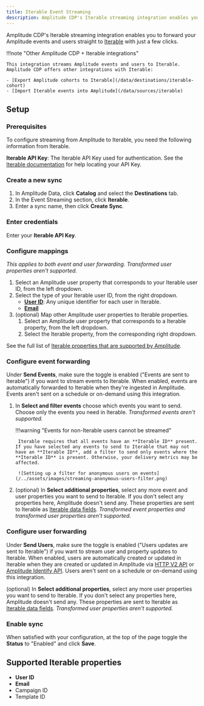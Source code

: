 ```yaml
---
title: Iterable Event Streaming
description: Amplitude CDP's Iterable streaming integration enables you to forward your Amplitude events and users straight to Iterable with just a few clicks.
---
```


Amplitude CDP's Iterable streaming integration enables you to forward your Amplitude events and users straight to [Iterable](https://iterable.com/) with just a few clicks.

!!!note "Other Amplitude CDP + Iterable integrations"

    This integration streams Amplitude events and users to Iterable. Amplitude CDP offers other integrations with Iterable:

    - [Export Amplitude cohorts to Iterable](/data/destinations/iterable-cohort)
    - [Import Iterable events into Amplitude](/data/sources/iterable)

## Setup

### Prerequisites

To configure streaming from Amplitude to Iterable, you need the following information from Iterable.

**Iterable API Key**: The Iterable API Key used for authentication. See the [Iterable documentation](https://support.iterable.com/hc/en-us/articles/360043464871-API-Keys-#creating-api-keys) for help locating your API Key.

### Create a new sync

1. In Amplitude Data, click **Catalog** and select the **Destinations** tab.
2. In the Event Streaming section, click **Iterable**.
3. Enter a sync name, then click **Create Sync**.

### Enter credentials

Enter your **Iterable API Key**.

### Configure mappings

_This applies to both event and user forwarding. Transformed user properties aren't supported._

1. Select an Amplitude user property that corresponds to your Iterable user ID, from the left dropdown.
2. Select the type of your Iterable user ID, from the right dropdown.
      - [**User ID**](https://support.iterable.com/hc/en-us/articles/360035402531-Identifying-the-User-#identifying-the-user-by-user-id): Any unique identifier for each user in Iterable.
      - [**Email**](https://support.iterable.com/hc/en-us/articles/360035402531-Identifying-the-User-#identifying-the-user-by-email)
3. (optional) Map other Amplitude user properties to Iterable properties.
      1. Select an Amplitude user property that corresponds to a Iterable property, from the left dropdown.
      2. Select the Iterable property, from the corresponding right dropdown.

See the full list of [Iterable properties that are supported by Amplitude](#supported-iterable-properties).

### Configure event forwarding

Under **Send Events**, make sure the toggle is enabled ("Events are sent to Iterable") if you want to stream events to Iterable. When enabled, events are automatically forwarded to Iterable when they're ingested in Amplitude. Events aren't sent on a schedule or on-demand using this integration.

1. In **Select and filter events** choose which events you want to send. Choose only the events you need in Iterable. _Transformed events aren't supported._

    !!!warning "Events for non-Iterable users cannot be streamed"

        Iterable requires that all events have an **Iterable ID** present. If you have selected any events to send to Iterable that may not have an **Iterable ID**, add a filter to send only events where the **Iterable ID** is present. Otherwise, your delivery metrics may be affected.

        ![Setting up a filter for anonymous users on events](/../assets/images/streaming-anonymous-users-filter.png)

2. (optional) In **Select additional properties**, select any more event and user properties you want to send to Iterable. If you don't select any properties here, Amplitude doesn't send any. These properties are sent to Iterable as [Iterable data fields](https://support.iterable.com/hc/en-us/articles/208183076-Field-Data-Types). _Transformed event properties and transformed user properties aren't supported._

### Configure user forwarding

Under **Send Users**, make sure the toggle is enabled ("Users updates are sent to Iterable") if you want to stream user and property updates to Iterable. When enabled, users are automatically created or updated in Iterable when they are created or updated in Amplitude via [HTTP V2 API](https://www.docs.developers.amplitude.com/analytics/apis/http-v2-api/) or [Amplitude Identify API](https://www.docs.developers.amplitude.com/analytics/apis/identify-api/). Users aren't sent on a schedule or on-demand using this integration.

(optional) In **Select additional properties**, select any more user properties you want to send to Iterable. If you don't select any properties here, Amplitude doesn't send any. These properties are sent to Iterable as [Iterable data fields](https://support.iterable.com/hc/en-us/articles/208183076-Field-Data-Types). _Transformed user properties aren't supported._

### Enable sync

When satisfied with your configuration, at the top of the page toggle the **Status** to "Enabled" and click **Save**.

## Supported Iterable properties

- **User ID**
- **Email**
- Campaign ID
- Template ID
